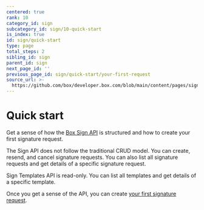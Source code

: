 ```yaml
---
centered: true
rank: 10
category_id: sign
subcategory_id: sign/10-quick-start
is_index: true
id: sign/quick-start
type: page
total_steps: 2
sibling_id: sign
parent_id: sign
next_page_id: ''
previous_page_id: sign/quick-start/your-first-request
source_url: >-
  https://github.com/box/developer.box.com/blob/main/content/pages/sign/10-quick-start/index.md
---
```

# Quick start

Get a sense of how the [Box Sign API][api-basics] is structured and how to
create your first signature request.

The Sign API does not follow the traditional CRUD model. You can create,
resend, and cancel signature requests. You can also list all signature requests
and get details of a specific signature request.

Sign Templates API is read-only. You can list all templates and get details of
a specific template.

Once you get a sense of the API, you can create
[your first signature request][quick-start].

[api-basics]: page://sign/quick-start/api-basics
[quick-start]: page://sign/quick-start/your-first-request